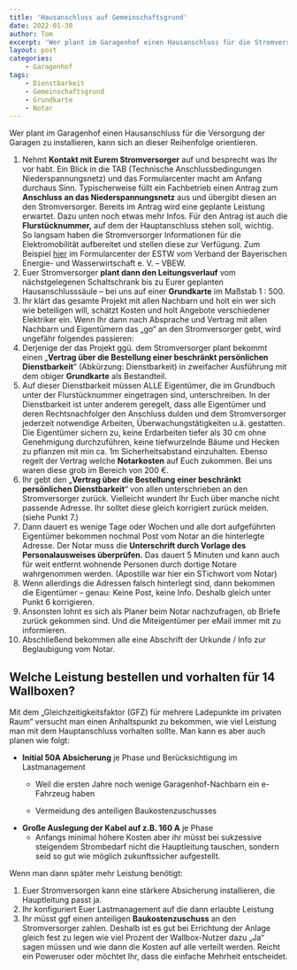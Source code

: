 ```yaml
---
title: 'Hausanschluss auf Gemeinschaftsgrund'
date: 2022-01-30
author: Tom
excerpt: 'Wer plant im Garagenhof einen Hausanschluss für die Stromversorgung der Garagen zu installieren, kann sich an dieser Reihenfolge orientieren...'
layout: post
categories:
    - Garagenhof
tags:
    - Dienstbarkeit
    - Gemeinschaftsgrund
    - Grundkarte
    - Notar
---
```


Wer plant im Garagenhof einen Hausanschluss für die Versorgung der Garagen zu installieren, kann sich an dieser Reihenfolge orientieren.

1. Nehmt **Kontakt mit Eurem Stromversorger** auf und besprecht was Ihr vor habt. Ein Blick in die TAB (Technische Anschlussbedingungen Niederspannungsnetz) und das Formularcenter macht am Anfang durchaus Sinn. Typischerweise füllt ein Fachbetrieb einen Antrag zum **Anschluss an das Niederspannungsnetz** aus und übergibt diesen an den Stromversorger. Bereits im Antrag wird eine geplante Leistung erwartet. Dazu unten noch etwas mehr Infos. Für den Antrag ist auch die **Flurstücknummer,** auf dem der Hauptanschluss stehen soll, wichtig.   
    So langsam haben die Stromversorger Informationen für die Elektromobilität aufbereitet und stellen diese zur Verfügung. Zum Beispiel [hier](https://netze.estw.de/de/Installateure/Strom/Strom/731-220125-VBEW-Hinweis-E-Mobility-Netzanschluss.pdf) im Formularcenter der ESTW vom Verband der Bayerischen Energie- und Wasserwirtschaft e. V. – VBEW.
2. Euer Stromversorger **plant dann den Leitungsverlauf** vom nächstgelegenen Schaltschrank bis zu Eurer geplanten Hausanschlusssäule – bei uns auf einer **Grundkarte** im Maßstab 1 : 500.
3. Ihr klärt das gesamte Projekt mit allen Nachbarn und holt ein wer sich wie beteiligen will, schätzt Kosten und holt Angebote verschiedener Elektriker ein. Wenn Ihr dann nach Absprache und Vertrag mit allen Nachbarn und Eigentümern das „go“ an den Stromversorger gebt, wird ungefähr folgendes passieren:
4. Derjenige der das Projekt ggü. dem Stromversorger plant bekommt einen „**Vertrag über die Bestellung einer beschränkt persönlichen Dienstbarkeit**“ (Abkürzung: Dienstbarkeit) in zweifacher Ausführung mit dem obiger **Grundkarte** als Bestandteil.
5. Auf dieser Dienstbarkeit müssen ALLE Eigentümer, die im Grundbuch unter der Flurstücknummer eingetragen sind, unterschreiben. In der Dienstbarkeit ist unter anderem geregelt, dass alle Eigentümer und deren Rechtsnachfolger den Anschluss dulden und dem Stromversorger jederzeit notwendige Arbeiten, Überwachungstätigkeiten u.ä. gestatten. Die Eigentümer sichern zu, keine Erdarbeiten tiefer als 30 cm ohne Genehmigung durchzuführen, keine tiefwurzelnde Bäume und Hecken zu pflanzen mit min ca. 1m Sicherheitsabstand einzuhalten. Ebenso regelt der Vertrag welche **Notarkosten** auf Euch zukommen. Bei uns waren diese grob im Bereich von 200 €.
6. Ihr gebt den „**Vertrag über die Bestellung einer beschränkt persönlichen Dienstbarkeit**“ von allen unterschrieben an den Stromversorger zurück. Vielleicht wundert Ihr Euch über manche nicht passende Adresse. Ihr solltet diese gleich korrigiert zurück melden. (siehe Punkt 7.)
7. Dann dauert es wenige Tage oder Wochen und alle dort aufgeführten Eigentümer bekommen nochmal Post vom Notar an die hinterlegte Adresse. Der Notar muss die **Unterschrift durch Vorlage des Personalausweises überprüfen.** Das dauert 5 Minuten und kann auch für weit entfernt wohnende Personen durch dortige Notare wahrgenommen werden. (Apostille war hier ein STichwort vom Notar)
8. Wenn allerdings die Adressen falsch hinterlegt sind, dann bekommen die Eigentümer – genau: Keine Post, keine Info. Deshalb gleich unter Punkt 6 korrigieren.
9. Ansonsten lohnt es sich als Planer beim Notar nachzufragen, ob Briefe zurück gekommen sind. Und die Miteigentümer per eMail immer mit zu informieren.
10. Abschließend bekommen alle eine Abschrift der Urkunde / Info zur Beglaubigung vom Notar.

## Welche Leistung bestellen und vorhalten für 14 Wallboxen? 

Mit dem „Gleichzeitigkeitsfaktor (GFZ) für mehrere Ladepunkte im privaten Raum“ versucht man einen Anhaltspunkt zu bekommen, wie viel Leistung man mit dem Hauptanschluss vorhalten sollte. Man kann es aber auch planen wie folgt:

- **Initial 50A Absicherung** je Phase und Berücksichtigung im Lastmanagement 
    - Weil die ersten Jahre noch wenige Garagenhof-Nachbarn ein e-Fahrzeug haben
    
    
    - Vermeidung des anteiligen Baukostenzuschusses
- **Große Auslegung der Kabel auf z.B. 160 A** je Phase 
    - Anfangs minimal höhere Kosten aber ihr müsst bei sukzessive steigendem Strombedarf nicht die Hauptleitung tauschen, sondern seid so gut wie möglich zukunftssicher aufgestellt.

Wenn man dann später mehr Leistung benötigt:

1. Euer Stromversorgen kann eine stärkere Absicherung installieren, die Hauptleitung passt ja.
2. Ihr konfiguriert Euer Lastmanagement auf die dann erlaubte Leistung
3. Ihr müsst ggf einen anteiligen **Baukostenzuschuss** an den Stromversorger zahlen. Deshalb ist es gut bei Errichtung der Anlage gleich fest zu legen wie viel Prozent der Wallbox-Nutzer dazu „Ja“ sagen müssen und wie dann die Kosten auf alle verteilt werden. Reicht ein Poweruser oder möchtet Ihr, dass die einfache Mehrheit entscheidet.
